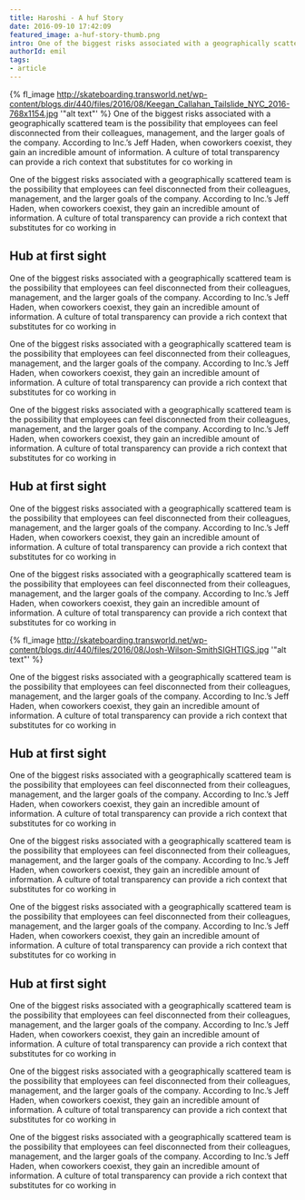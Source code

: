 ```yaml
---
title: Haroshi - A huf Story
date: 2016-09-10 17:42:09
featured_image: a-huf-story-thumb.png
intro: One of the biggest risks associated with a geographically scattered team is the possibility that employees can feel disconnected from their colleagues, management, and the larger goals of the company. According to Inc.’s Jeff Haden, when coworkers coexist, they gain an incredible amount of information.
authorId: emil
tags:
- article
---
```


{% fl_image http://skateboarding.transworld.net/wp-content/blogs.dir/440/files/2016/08/Keegan_Callahan_Tailslide_NYC_2016-768x1154.jpg '"alt text"' %}
One of the biggest risks associated with a geographically scattered team is the possibility that employees can feel disconnected from their colleagues, management, and the larger goals of the company. According to Inc.’s Jeff Haden, when coworkers coexist, they gain an incredible amount of information. A culture of total transparency can provide a rich context that substitutes for co working in

One of the biggest risks associated with a geographically scattered team is the possibility that employees can feel disconnected from their colleagues, management, and the larger goals of the company. According to Inc.’s Jeff Haden, when coworkers coexist, they gain an incredible amount of information. A culture of total transparency can provide a rich context that substitutes for co working in


## Hub at first sight

One of the biggest risks associated with a geographically scattered team is the possibility that employees can feel disconnected from their colleagues, management, and the larger goals of the company. According to Inc.’s Jeff Haden, when coworkers coexist, they gain an incredible amount of information. A culture of total transparency can provide a rich context that substitutes for co working in

One of the biggest risks associated with a geographically scattered team is the possibility that employees can feel disconnected from their colleagues, management, and the larger goals of the company. According to Inc.’s Jeff Haden, when coworkers coexist, they gain an incredible amount of information. A culture of total transparency can provide a rich context that substitutes for co working in

One of the biggest risks associated with a geographically scattered team is the possibility that employees can feel disconnected from their colleagues, management, and the larger goals of the company. According to Inc.’s Jeff Haden, when coworkers coexist, they gain an incredible amount of information. A culture of total transparency can provide a rich context that substitutes for co working in


## Hub at first sight

One of the biggest risks associated with a geographically scattered team is the possibility that employees can feel disconnected from their colleagues, management, and the larger goals of the company. According to Inc.’s Jeff Haden, when coworkers coexist, they gain an incredible amount of information. A culture of total transparency can provide a rich context that substitutes for co working in

One of the biggest risks associated with a geographically scattered team is the possibility that employees can feel disconnected from their colleagues, management, and the larger goals of the company. According to Inc.’s Jeff Haden, when coworkers coexist, they gain an incredible amount of information. A culture of total transparency can provide a rich context that substitutes for co working in

{% fl_image http://skateboarding.transworld.net/wp-content/blogs.dir/440/files/2016/08/Josh-Wilson-SmithSIGHTIGS.jpg '"alt text"' %}

One of the biggest risks associated with a geographically scattered team is the possibility that employees can feel disconnected from their colleagues, management, and the larger goals of the company. According to Inc.’s Jeff Haden, when coworkers coexist, they gain an incredible amount of information. A culture of total transparency can provide a rich context that substitutes for co working in

## Hub at first sight

One of the biggest risks associated with a geographically scattered team is the possibility that employees can feel disconnected from their colleagues, management, and the larger goals of the company. According to Inc.’s Jeff Haden, when coworkers coexist, they gain an incredible amount of information. A culture of total transparency can provide a rich context that substitutes for co working in

One of the biggest risks associated with a geographically scattered team is the possibility that employees can feel disconnected from their colleagues, management, and the larger goals of the company. According to Inc.’s Jeff Haden, when coworkers coexist, they gain an incredible amount of information. A culture of total transparency can provide a rich context that substitutes for co working in

One of the biggest risks associated with a geographically scattered team is the possibility that employees can feel disconnected from their colleagues, management, and the larger goals of the company. According to Inc.’s Jeff Haden, when coworkers coexist, they gain an incredible amount of information. A culture of total transparency can provide a rich context that substitutes for co working in

## Hub at first sight

One of the biggest risks associated with a geographically scattered team is the possibility that employees can feel disconnected from their colleagues, management, and the larger goals of the company. According to Inc.’s Jeff Haden, when coworkers coexist, they gain an incredible amount of information. A culture of total transparency can provide a rich context that substitutes for co working in

One of the biggest risks associated with a geographically scattered team is the possibility that employees can feel disconnected from their colleagues, management, and the larger goals of the company. According to Inc.’s Jeff Haden, when coworkers coexist, they gain an incredible amount of information. A culture of total transparency can provide a rich context that substitutes for co working in

One of the biggest risks associated with a geographically scattered team is the possibility that employees can feel disconnected from their colleagues, management, and the larger goals of the company. According to Inc.’s Jeff Haden, when coworkers coexist, they gain an incredible amount of information. A culture of total transparency can provide a rich context that substitutes for co working in